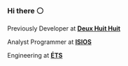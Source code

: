 ### Hi there :white_circle:

Previously Developer at **[Deux Huit Huit](https://deuxhuithuit.com/)**

Analyst Programmer at **[ISIOS](https://isios.ca/)**

Engineering at **[ÉTS](https://www.etsmtl.ca/en/studies/Undergraduate-Programs/Bachelor-of-Software-Engineering)**
